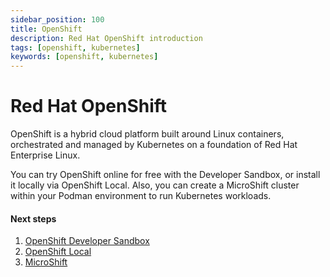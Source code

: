 ```yaml
---
sidebar_position: 100
title: OpenShift
description: Red Hat OpenShift introduction
tags: [openshift, kubernetes]
keywords: [openshift, kubernetes]
---
```


# Red Hat OpenShift

OpenShift is a hybrid cloud platform built around Linux containers, orchestrated and managed by Kubernetes on a foundation of Red Hat Enterprise Linux.

You can try OpenShift online for free with the Developer Sandbox, or install it locally via OpenShift Local. Also, you can create a MicroShift cluster within your Podman environment to run Kubernetes workloads.

#### Next steps

1. [OpenShift Developer Sandbox](/docs/openshift/developer-sandbox)
1. [OpenShift Local](/docs/openshift/openshift-local)
1. [MicroShift](/docs/openshift/microshift)
